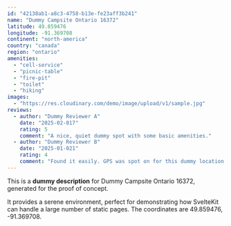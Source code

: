 ```yaml
---
id: "42138ab1-a8c3-4758-b13e-fe23aff3b241"
name: "Dummy Campsite Ontario 16372"
latitude: 49.859476
longitude: -91.369708
continent: "north-america"
country: "canada"
region: "ontario"
amenities:
  - "cell-service"
  - "picnic-table"
  - "fire-pit"
  - "toilet"
  - "hiking"
images:
  - "https://res.cloudinary.com/demo/image/upload/v1/sample.jpg"
reviews:
  - author: "Dummy Reviewer A"
    date: "2025-02-017"
    rating: 5
    comment: "A nice, quiet dummy spot with some basic amenities."
  - author: "Dummy Reviewer B"
    date: "2025-01-021"
    rating: 4
    comment: "Found it easily. GPS was spot on for this dummy location."
---
```


This is a **dummy description** for Dummy Campsite Ontario 16372, generated for the proof of concept.

It provides a serene environment, perfect for demonstrating how SvelteKit can handle a large number of static pages. The coordinates are 49.859476, -91.369708.
